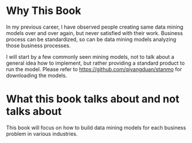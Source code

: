 Why This Book
=======

In my previous career, I have observed people creating same data mining models over and over again, but never satisfied with their work.
Business process can be standardized, so can be data mining models analyzing those business processes.

I will start by a few commonly seen mining models, not to talk about a general idea how to implement, but rather providing a standard product to run the model. Please refer to https://github.com/qiyangduan/stanmo for downloading the models.


# What this book talks about and not talks about
This book will focus on how to build data mining models for each business problem in various industries. 







